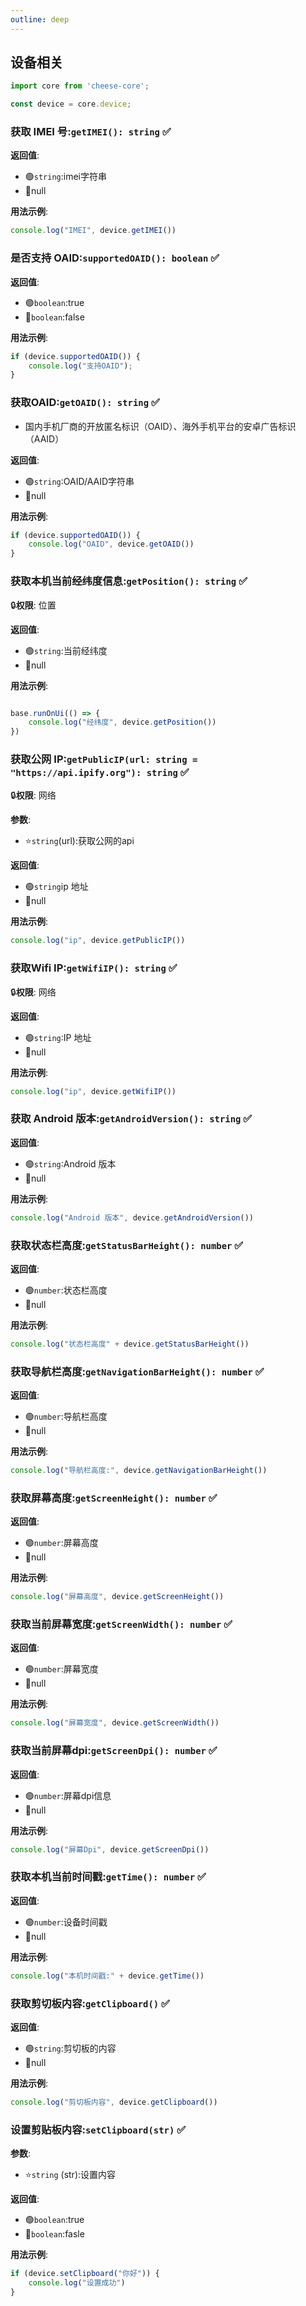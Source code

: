```yaml
---
outline: deep
---
```


## 设备相关

```typescript
import core from 'cheese-core';

const device = core.device;
```

### 获取 IMEI 号:`getIMEI(): string` :white_check_mark:

**返回值**:

- :green_circle:`string`:imei字符串
- :red_circle:null

**用法示例**:

```typescript
console.log("IMEI", device.getIMEI())
```

### 是否支持 OAID:`supportedOAID(): boolean` :white_check_mark:

**返回值**:

- :green_circle:`boolean`:true
- :red_circle:`boolean`:false

**用法示例**:

```typescript
if (device.supportedOAID()) {
    console.log("支持OAID");
}
```

### 获取OAID:`getOAID(): string` :white_check_mark:

- 国内手机厂商的开放匿名标识（OAID）、海外手机平台的安卓广告标识（AAID）

**返回值**:

- :green_circle:`string`:OAID/AAID字符串
- :red_circle:null

**用法示例**:

```typescript
if (device.supportedOAID()) {
    console.log("OAID", device.getOAID())
}

```

### 获取本机当前经纬度信息:`getPosition(): string` :white_check_mark:

:lock:**权限**: 位置

**返回值**:

- :green_circle:`string`:当前经纬度
- :red_circle:null

**用法示例**:

```typescript

base.runOnUi(() => {
    console.log("经纬度", device.getPosition())
})
```

### 获取公网 IP:`getPublicIP(url: string = "https://api.ipify.org"): string` :white_check_mark:

:lock:**权限**: 网络

**参数**:

- :star:`string`(url):获取公网的api

**返回值**:

- :green_circle:`string`ip 地址
- :red_circle:null

**用法示例**:

```typescript
console.log("ip", device.getPublicIP())
```

### 获取Wifi IP:`getWifiIP(): string` :white_check_mark:

:lock:**权限**: 网络

**返回值**:

- :green_circle:`string`:IP 地址
- :red_circle:null

**用法示例**:

```typescript
console.log("ip", device.getWifiIP())
```

### 获取 Android 版本:`getAndroidVersion(): string` :white_check_mark:

**返回值**:

- :green_circle:`string`:Android 版本
- :red_circle:null

**用法示例**:

```typescript
console.log("Android 版本", device.getAndroidVersion())
```

### 获取状态栏高度:`getStatusBarHeight(): number` :white_check_mark:

**返回值**:

- :green_circle:`number`:状态栏高度
- :red_circle:null

**用法示例**:

```typescript
console.log("状态栏高度" + device.getStatusBarHeight())
```

### 获取导航栏高度:`getNavigationBarHeight(): number` :white_check_mark:

**返回值**:

- :green_circle:`number`:导航栏高度
- :red_circle:null

**用法示例**:

```typescript
console.log("导航栏高度:", device.getNavigationBarHeight())
```

### 获取屏幕高度:`getScreenHeight(): number` :white_check_mark:

**返回值**:

- :green_circle:`number`:屏幕高度
- :red_circle:null

**用法示例**:

```typescript
console.log("屏幕高度", device.getScreenHeight())
```

### 获取当前屏幕宽度:`getScreenWidth(): number` :white_check_mark:

**返回值**:

- :green_circle:`number`:屏幕宽度
- :red_circle:null

**用法示例**:

```typescript
console.log("屏幕宽度", device.getScreenWidth())
```

### 获取当前屏幕dpi:`getScreenDpi(): number` :white_check_mark:

**返回值**:

- :green_circle:`number`:屏幕dpi信息
- :red_circle:null

**用法示例**:

```typescript
console.log("屏幕Dpi", device.getScreenDpi())
```

### 获取本机当前时间戳:`getTime(): number` :white_check_mark:

**返回值**:

- :green_circle:`number`:设备时间戳
- :red_circle:null

**用法示例**:

```typescript
console.log("本机时间戳:" + device.getTime())
```

### 获取剪切板内容:`getClipboard()` :white_check_mark:

**返回值**:

- :green_circle:`string`:剪切板的内容
- :red_circle:null

**用法示例**:

```typescript
console.log("剪切板内容", device.getClipboard())
```

### 设置剪贴板内容:`setClipboard(str)` :white_check_mark:

**参数**:

- :star:`string` (str):设置内容

**返回值**:

- :green_circle:`boolean`:true
- :red_circle:`boolean`:fasle

**用法示例**:

```typescript
if (device.setClipboard("你好")) {
    console.log("设置成功")
}
```
